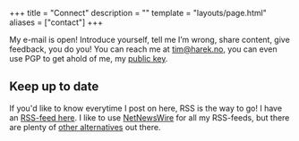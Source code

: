 +++
title = "Connect"
description = ""
template = "layouts/page.html"
aliases = ["contact"]
+++

My e-mail is open! Introduce yourself, tell me I’m wrong, share content, give
feedback, you do you! You can reach me at [tim@harek.no](mailto:tim@harek.no),
you can even use PGP to get ahold of me, my [public key](@/key.md).

## Keep up to date

If you'd like to know everytime I post on here, RSS is the way to go! I have an
[RSS-feed here](/rss.xml). I like to use [NetNewsWire](https://netnewswire.com)
for all my RSS-feeds, but there are plenty of
[other alternatives](https://alternativeto.net/software/netnewswire/) out there.
